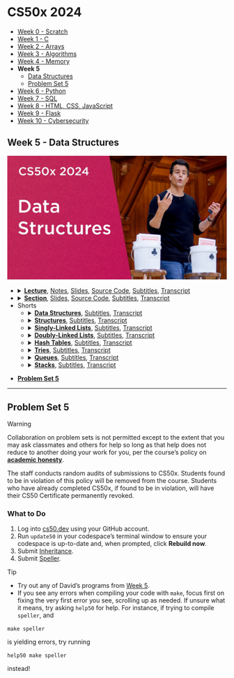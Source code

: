 [Thumbnail]: ../../../images/2024/weeks/5.jpg

[0 CS50 Video Player]: https://video.cs50.io/0euvEdPwQnQ
[0 360p SDR]: https://cdn.cs50.net/2023/fall/lectures/5/lecture5-360p.mp4.download
[0 720p SDR]: https://cdn.cs50.net/2023/fall/lectures/5/lecture5-720p.mp4.download
[0 1080p SDR]: https://cdn.cs50.net/2023/fall/lectures/5/lecture5-1080p.mp4.download
[0 4K HDR]: https://cdn.cs50.net/2023/fall/lectures/5/lecture5-4k-hdr.mp4.download
[0 YouTube]: https://youtu.be/0euvEdPwQnQ

[1 CS50 Video Player]: https://video.cs50.io/VqCbWinLqsc
[1 360p]: https://cdn.cs50.net/2023/fall/sections/5/section5-360p.mp4.download
[1 720p]: https://cdn.cs50.net/2023/fall/sections/5/section5-720p.mp4.download
[1 1080p]: https://cdn.cs50.net/2023/fall/sections/5/section5-1080p.mp4.download
[1 YouTube]: https://youtu.be/VqCbWinLqsc

[Problem Set]: https://cs50.harvard.edu/x/2024/psets/5

# CS50x 2024
- [Week 0 - Scratch](../../weeks/0)
- [Week 1 - C](../../weeks/1)
- [Week 2 - Arrays](../../weeks/2)
- [Week 3 - Algorithms](../../weeks/3)
- [Week 4 - Memory](../../weeks/4)
- **Week 5**
  - [Data Structures](#week-5---data-structures)
  - [Problem Set 5](#problem-set-5)
- [Week 6 - Python](../../weeks/6)
- [Week 7 - SQL](../../weeks/7)
- [Week 8 - HTML, CSS, JavaScript](../../weeks/8)
- [Week 9 - Flask](../../weeks/9)
- [Week 10 - Cybersecurity](../../weeks/10)

## Week 5 - Data Structures
[![Thumbnail][Thumbnail]][0 YouTube]

<ul>
<li><details>
<summary>
<a href="https://youtu.be/0euvEdPwQnQ"><b>Lecture</b></a>, 
<a href="https://cs50.harvard.edu/x/2024/notes/5">Notes</a>, 
<a href="https://cdn.cs50.net/2023/fall/lectures/5/lecture5.pdf">Slides</a>, 
<a href="https://cdn.cs50.net/2023/fall/lectures/5/src5.zip">Source Code</a>, 
<a href="https://cdn.cs50.net/2023/fall/lectures/5/lang/en/lecture5.srt">Subtitles</a>, 
<a href="https://cdn.cs50.net/2023/fall/lectures/5/lang/en/lecture5.txt">Transcript</a>
</summary>

- [CS50 Video Player][0 CS50 Video Player]
- MP4 in [360p SDR][0 360p SDR], [720p SDR][0 720p SDR], [1080p SDR][0 1080p SDR], [4K HDR][0 4K HDR]
- [YouTube][0 YouTube]
</details></li>

<li><details>
<summary>
<a href="https://youtu.be/VqCbWinLqsc"><b>Section</b></a>, 
<a href="https://cdn.cs50.net/2023/fall/sections/5/section5.pdf">Slides</a>, 
<a href="https://cdn.cs50.net/2023/fall/sections/5/src5.zip">Source Code</a>, 
<a href="https://cdn.cs50.net/2023/fall/sections/5/lang/en/section5.srt">Subtitles</a>, 
<a href="https://cdn.cs50.net/2023/fall/sections/5/lang/en/section5.txt">Transcript</a>
</summary>

- [CS50 Video Player][1 CS50 Video Player]
- MP4 in [360p][1 360p], [720p][1 720p], [1080p][1 1080p]
- [YouTube][1 YouTube]
</details></li>

<li>Shorts<ul>
<li><details>
  <summary>
    <a href="https://youtu.be/3uGchQbk7g8"><b>Data Structures</b></a>, 
    <a href="https://cdn.cs50.net/2017/fall/shorts/data_structures/lang/en/data_structures.srt">Subtitles</a>, 
    <a href="https://cdn.cs50.net/2017/fall/shorts/data_structures/lang/en/data_structures.txt">Transcript</a>
  </summary>

  - [CS50 Video Player](https://video.cs50.io/3uGchQbk7g8)
  - MP4 in [360p](https://cdn.cs50.net/2017/fall/shorts/data_structures/data_structures-360p.mp4.download),
    [720p](https://cdn.cs50.net/2017/fall/shorts/data_structures/data_structures-720p.mp4.download),
    [1080p](https://cdn.cs50.net/2017/fall/shorts/data_structures/data_structures-1080p.mp4.download)
  - [YouTube](https://youtu.be/3uGchQbk7g8)
</details></li>
<li><details>
  <summary>
    <a href="https://youtu.be/E4lb2gkyXr8"><b>Structures</b></a>, 
    <a href="https://cdn.cs50.net/2017/summer/shorts/structures/lang/en/structures.srt">Subtitles</a>, 
    <a href="https://cdn.cs50.net/2017/summer/shorts/structures/lang/en/structures.txt">Transcript</a>
  </summary>

  - [CS50 Video Player](https://video.cs50.io/3uGchQbk7g8)
  - MP4 in [360p](https://cdn.cs50.net/2017/summer/shorts/structures/structures-360p.mp4.download),
    [720p](https://cdn.cs50.net/2017/summer/shorts/structures/structures-720p.mp4.download),
    [1080p](https://cdn.cs50.net/2017/summer/shorts/structures/structures-1080p.mp4.download)
  - [YouTube](https://youtu.be/E4lb2gkyXr8)
</details></li>
<li><details>
  <summary>
    <a href="https://youtu.be/zQI3FyWm144"><b>Singly-Linked Lists</b></a>, 
    <a href="https://cdn.cs50.net/2017/fall/shorts/singly_linked_lists/lang/en/singly_linked_lists.srt">Subtitles</a>, 
    <a href="https://cdn.cs50.net/2017/fall/shorts/singly_linked_lists/lang/en/singly_linked_lists.txt">Transcript</a>
  </summary>

  - [CS50 Video Player](https://video.cs50.io/zQI3FyWm144)
  - MP4 in [360p](https://cdn.cs50.net/2017/fall/shorts/singly_linked_lists/singly_linked_lists-360p.mp4.download),
    [720p](https://cdn.cs50.net/2017/fall/shorts/singly_linked_lists/singly_linked_lists-720p.mp4.download),
    [1080p](https://cdn.cs50.net/2017/fall/shorts/singly_linked_lists/singly_linked_lists-1080p.mp4.download)
  - [YouTube](https://youtu.be/zQI3FyWm144)
</details></li>
<li><details>
  <summary>
    <a href="https://youtu.be/FHMPswJDCvU"><b>Doubly-Linked Lists</b></a>, 
    <a href="https://cdn.cs50.net/2017/fall/shorts/doubly_linked_lists/lang/en/doubly_linked_lists.srt">Subtitles</a>, 
    <a href="https://cdn.cs50.net/2017/fall/shorts/doubly_linked_lists/lang/en/doubly_linked_lists.txt">Transcript</a>
  </summary>

  - [CS50 Video Player](https://video.cs50.io/FHMPswJDCvU)
  - MP4 in [360p](https://cdn.cs50.net/2017/fall/shorts/doubly_linked_lists/doubly_linked_lists-360p.mp4.download),
    [720p](https://cdn.cs50.net/2017/fall/shorts/doubly_linked_lists/doubly_linked_lists-720p.mp4.download),
    [1080p](https://cdn.cs50.net/2017/fall/shorts/doubly_linked_lists/doubly_linked_lists-1080p.mp4.download)
  - [YouTube](https://youtu.be/FHMPswJDCvU)
</details></li>
<li><details>
  <summary>
    <a href="https://youtu.be/nvzVHwrrub0"><b>Hash Tables</b></a>, 
    <a href="https://cdn.cs50.net/2017/fall/shorts/hash_tables/lang/en/hash_tables.srt">Subtitles</a>, 
    <a href="https://cdn.cs50.net/2017/fall/shorts/hash_tables/lang/en/hash_tables.txt">Transcript</a>
  </summary>

  - [CS50 Video Player](https://video.cs50.io/nvzVHwrrub0)
  - MP4 in [360p](https://cdn.cs50.net/2017/fall/shorts/hash_tables/hash_tables-360p.mp4.download),
    [720p](https://cdn.cs50.net/2017/fall/shorts/hash_tables/hash_tables-720p.mp4.download),
    [1080p](https://cdn.cs50.net/2017/fall/shorts/hash_tables/hash_tables-1080p.mp4.download)
  - [YouTube](https://youtu.be/nvzVHwrrub0)
</details></li>
<li><details>
  <summary>
    <a href="https://youtu.be/MC-iQHFdEDI"><b>Tries</b></a>, 
    <a href="https://cdn.cs50.net/2017/fall/shorts/tries/lang/en/tries.srt">Subtitles</a>, 
    <a href="https://cdn.cs50.net/2017/fall/shorts/tries/lang/en/tries.txt">Transcript</a>
  </summary>

  - [CS50 Video Player](https://video.cs50.io/MC-iQHFdEDI)
  - MP4 in [360p](https://cdn.cs50.net/2017/fall/shorts/tries/tries-360p.mp4.download),
    [720p](https://cdn.cs50.net/2017/fall/shorts/tries/tries-720p.mp4.download),
    [1080p](https://cdn.cs50.net/2017/fall/shorts/tries/tries-1080p.mp4.download)
  - [YouTube](https://youtu.be/MC-iQHFdEDI)
</details></li>
<li><details>
  <summary>
    <a href="https://youtu.be/3TmUv1uS92s"><b>Queues</b></a>, 
    <a href="https://cdn.cs50.net/2017/fall/shorts/queues/lang/en/queues.srt">Subtitles</a>, 
    <a href="https://cdn.cs50.net/2017/fall/shorts/queues/lang/en/queues.txt">Transcript</a>
  </summary>

  - [CS50 Video Player](https://video.cs50.io/3TmUv1uS92s)
  - MP4 in [360p](https://cdn.cs50.net/2017/fall/shorts/queues/queues-360p.mp4.download),
    [720p](https://cdn.cs50.net/2017/fall/shorts/queues/queues-720p.mp4.download),
    [1080p](https://cdn.cs50.net/2017/fall/shorts/queues/queues-1080p.mp4.download)
  - [YouTube](https://youtu.be/3TmUv1uS92s)
</details></li>
<li><details>
  <summary>
    <a href="https://youtu.be/hVsNqhEthOk"><b>Stacks</b></a>, 
    <a href="https://cdn.cs50.net/2017/fall/shorts/stacks/lang/en/stacks.srt">Subtitles</a>, 
    <a href="https://cdn.cs50.net/2017/fall/shorts/stacks/lang/en/stacks.txt">Transcript</a>
  </summary>

  - [CS50 Video Player](https://video.cs50.io/hVsNqhEthOk)
  - MP4 in [360p](https://cdn.cs50.net/2017/fall/shorts/stacks/stacks-360p.mp4.download),
    [720p](https://cdn.cs50.net/2017/fall/shorts/stacks/stacks-720p.mp4.download),
    [1080p](https://cdn.cs50.net/2017/fall/shorts/stacks/stacks-1080p.mp4.download)
  - [YouTube](https://youtu.be/hVsNqhEthOk)
</details></li>
</ul></li>
</ul>

- **[Problem Set 5][Problem Set]**

---

## Problem Set 5
> [!WARNING]
> Collaboration on problem sets is not permitted except to the extent that you may ask classmates and others for help so long as that help does not reduce to another doing your work for you, per the course’s policy on **[academic honesty](https://cs50.harvard.edu/x/2024/syllabus/#academic-honesty)**.
> 
> The staff conducts random audits of submissions to CS50x. Students found to be in violation of this policy will be removed from the course. Students who have already completed CS50x, if found to be in violation, will have their CS50 Certificate permanently revoked.

### What to Do
1. Log into [cs50.dev](https://cs50.dev/) using your GitHub account.
2. Run `update50` in your codespace’s terminal window to ensure your codespace is up-to-date and, when prompted, click **Rebuild now**.
3. Submit [Inheritance](https://cs50.harvard.edu/x/2024/psets/5/inheritance/).
4. Submit [Speller](https://cs50.harvard.edu/x/2024/psets/5/speller/).

> [!TIP]
> - Try out any of David’s programs from [Week 5](https://cs50.harvard.edu/x/2024/weeks/5/).
> - If you see any errors when compiling your code with `make`, focus first on fixing the very first error you see, scrolling up as needed. If unsure what it means, try asking `help50` for help. For instance, if trying to compile `speller`, and
> ```
> make speller
> ```
> is yielding errors, try running
> ```
> help50 make speller
> ```
> instead!
